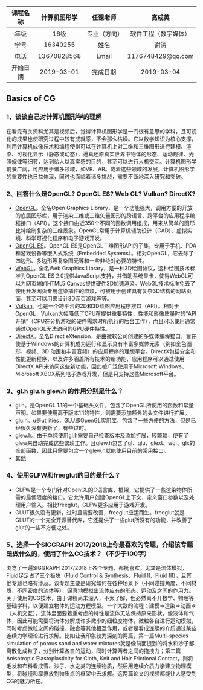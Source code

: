 | 课程名称 | 计算机图形学 | 任课老师 | 高成英 |
| :------------: | :-------------: | :------------: | :-------------: |
| 年级 | 16级 | 专业（方向） | 软件工程（数字媒体）|
| 学号 | 16340255 | 姓名 | 谢涛 |
| 电话 | 13670828568 | Email | 1176748429@qq.com |
| 开始日期 | 2019-03-01 | 完成日期 | 2019-03-04 |

## Basics of CG

### 1、谈谈自己对计算机图形学的理解
在看完有关资料尤其是视频后，觉得计算机图形学是一门很有意思的学科，且可视化的成果也使研究过程中较有成就感，不会那么枯燥。它以数学知识为核心支撑，利用计算机成像技术和编程使得可以在计算机上对二维和三维图形进行建模、渲染、可视化显示（静态或动态），逼真还原真实世界中物体的形态、运动规律、光照规律等细节，达到给人以真实感的目的，甚至可以进行人机交互。计算机图形学前景广阔，可应用于诸多领域，如VR、AR。随着这些领域的发展，计算机图形学的重要性也日益体现，同时也面临着诸多挑战，需要不断地深入研究和突破。

### 2、回答什么是OpenGL? OpenGL ES? Web GL? Vulkan? DirectX? 
- [OpenGL](https://baike.baidu.com/item/OpenGL/238984?fr=aladdin)。全名Open Graphics Library，是一个功能强大，调用方便的开放的底层图形库，用于渲染二维或三维矢量图形的跨语言、跨平台的应用程序编程接口（API）。这个接口由近350个不同的函数调用组成，用来从简单的图形比特绘制复杂的三维景象。OpenGL常用于计算机辅助设计（CAD）、虚拟实境、科学可视化程序和电子游戏开发。
- [OpenGL ES](https://baike.baidu.com/item/OpenGL%20ES/7922580?fr=aladdin)。OpenGL ES是OpenGL三维图形API的子集，专用于手机、PDA和游戏设备等嵌入式系统（Embedded Systems）。相对OpenGL，它去除了四边形、多边形等复杂图元等和一些非绝对必要的特性。
- [WebGL](https://baike.baidu.com/item/WebGL/592485?fr=aladdin)。全名Web Graphics Library，是一种3D绘图协议，这种绘图技术标准为OpenGL ES 2.0提供JavaScript支持，并借助系统显卡，使得WebGL可以为网页端的HTML5 Canvas提供硬件3D加速渲染。WebGL技术标准免去了使用开发网页专用渲染插件的麻烦，可被用于创建具有复杂3D结构的网站页面，甚至可以用来设计3D网页游戏等等。
- [Vulkan](https://baike.baidu.com/item/Vulkan/17543632?fr=aladdin)。也是一个跨平台的2D和3D绘图应用程序接口（API）。相对于OpenGL，Vulkan大幅降低了CPU在提供重要特性、性能和影像质量时的“API 开销”（CPU在分析游戏的硬件需求时所执行的后台工作），而且可以使用通常通过OpenGL无法访问的GPU硬件特性。
- [DirectX](https://baike.baidu.com/item/DirectX/314119?fr=aladdin)。全名Direct eXtension，是由微软公司创建的多媒体编程接口，旨在使基于Windows的计算机成为运行和显示具有丰富多媒体元素（例如全色图形、视频、3D 动画和丰富音频）的应用程序的理想平台。DirectX包括安全和性能更新程序，以及许多涵盖所有技术的新功能，应用程序可以通过使用DirectX API来访问这些新功能，因此被广泛使用于Microsoft Windows、Microsoft XBOX系列电子游戏开发，但是只支持这些Microsoft平台。

### 3、gl.h glu.h glew.h 的作用分别是什么？
- gl.h。是OpenGL 1.1的一个基础头文件，包含了OpenGL所使用的函数和常量声明。如果要使用高于版本1.1的特性，则需要添加额外的头文件进行扩展。
- glu.h。u是utilities，GLU即OpenGL实用库，包含了一些方便的方法，但是已经很久没有更新了，有些过时。
- glew.h。由于单纯使用gl.h需要自己检查版本及添加扩展，较繁琐，便有了glew来自动完成这些繁琐工作。且glew.h包含了gl、glu、glext、wgl、glx的全部函数，因此只需要包含一个glew.h就能使用目前的常用接口。
- [其他](https://stackoverflow.com/questions/12122631/difference-between-opengl-files-glew-h-and-gl-h-glu-h)
  

### 4、使用GLFW和freeglut的目的是什么？
- GLFW是一个专门针对OpenGL的C语言库、框架，它提供了一些渲染物体所需的最低限度的接口。它允许用户创建OpenGL上下文，定义窗口参数以及处理用户输入。相比freeglut，GLFW更多应用于游戏开发。
- GLUT很久没有更新，过时且需要改善，freeglut应运而生。freeglut就是GLUT的一个完全开源替代库，它还提供了一些glut所没有的功能，并改善了glut的一些不方便之处。

### 5、选择一个SIGGRAPH 2017/2018上你最喜欢的专题，介绍该专题是做什么的，使用了什么CG技术？（不少于100字）
浏览了一遍SIGGRAPH 2017/2018上各个专题，都挺喜欢，尤其是流体模拟，Fluid足足占了三个板块（Fluid Control & Synthesis、Fluid II、Fluid III），且其他专题也略有涉及。该专题主要是研究如何在各种场景下（不同碰撞角度、不同材质、不同密度的流体等），逼真地模拟出流体应有的形态、运动及之间的作用力。关于使用的CG技术，由于课程尚未深入，不太了解，但必然离不开数学、物理等基础学科，以便建立物体的运动方程模型。一个大致的流程：建模=>渲染=>动画=>（人机交互）。流体里面要着重考虑的特性是流体无法保持原来形状，像液体和气体，因此可能需要将流体分解成许多微小的细粒度物体，微粒各自进行运动模拟，同时考虑微粒之间的碰撞、融合等其他相互作用，或者是看成连续的介质通过某些连续力学理论进行求解。比如让我印象较为深刻的两篇，第一篇Multi-species simulation of porous sand and water mixtures就是像前面提到的将水和沙子都离散化成粒子，分别计算各自的运动，同时计算两者之间的拖拽力；第二篇Anisotropic Elastoplasticity for Cloth, Knit and Hair Frictional Contact，则将毛发和布料看成雪、沙子、水之类的连续物质，然后用连续介质力学建立物理模型，将碰撞和摩擦放到物质点的框架中去求解。这两篇论文的视频都能让人感受到CG的魅力所在。